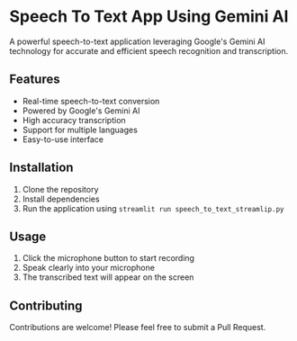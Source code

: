 # Speech To Text App Using Gemini AI

A powerful speech-to-text application leveraging Google's Gemini AI technology for accurate and efficient speech recognition and transcription.

## Features

- Real-time speech-to-text conversion
- Powered by Google's Gemini AI
- High accuracy transcription
- Support for multiple languages
- Easy-to-use interface

## Installation

1. Clone the repository
2. Install dependencies
3. Run the application using `streamlit run speech_to_text_streamlip.py`

## Usage

1. Click the microphone button to start recording
2. Speak clearly into your microphone
3. The transcribed text will appear on the screen

## Contributing

Contributions are welcome! Please feel free to submit a Pull Request.
